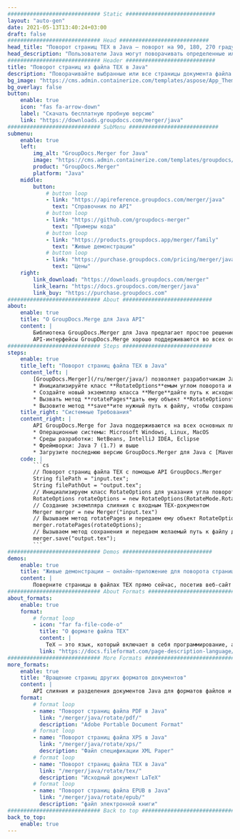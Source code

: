 ```yaml
---
############################# Static ############################
layout: "auto-gen"
date: 2021-05-13T13:40:24+03:00
draft: false
############################# Head ############################
head_title: "Поворот страниц TEX в Java — поворот на 90, 180, 270 градусов"
head_description: "Пользователи Java могут поворачивать определенные или все страницы документа файла TEX на угол поворота 90, 180, 270, используя API слияния и разделения документов."
############################# Header ############################
title: "Поворот страниц из файла TEX в Java"
description: "Поворачивайте выбранные или все страницы документа файла TEX на угол поворота 90, 180 или 270, используя API слияния и разделения документов для приложений Java и J2SE."
bg_image: "https://cms.admin.containerize.com/templates/aspose/App_Themes/V3/images/bg/header1.png"
bg_overlay: false
button:
    enable: true
    icon: "fas fa-arrow-down"
    label: "Скачать бесплатную пробную версию"
    link: "https://downloads.groupdocs.com/merger/java"
############################# SubMenu ############################
submenu:
    enable: true
    left:
        img_alt: "GroupDocs.Merger for Java"
        image: "https://cms.admin.containerize.com/templates/groupdocs/images/product-logos/90x90-noborder/groupdocs-merger-java.png"
        product: "GroupDocs.Merger"
        platform: "Java"
    middle:
        button:
            # button loop
            - link: "https://apireference.groupdocs.com/merger/java"
              text: "Справочник по API"
            # button loop
            - link: "https://github.com/groupdocs-merger"
              text: "Примеры кода"
            # button loop
            - link: "https://products.groupdocs.app/merger/family"
              text: "Живые демонстрации"
            # button loop
            - link: "https://purchase.groupdocs.com/pricing/merger/java"
              text: "Цены"
    right:
        link_download: "https://downloads.groupdocs.com/merger"
        link_learn: "https://docs.groupdocs.com/merger/java"
        link_buy: "https://purchase.groupdocs.com"
############################# About ############################
about:
    enable: true
    title: "О GroupDocs.Merge для Java API"
    content: |
        Библиотека GroupDocs.Merger для Java предлагает простое решение для безопасного объединения и разделения документов различных форматов, включая PDF, Microsoft Office (Word, Excel, PowerPoint, OneNote), OpenDocument, HTML, изображения и многие другие в приложениях .NET. Добавив всего несколько строк кода, можно выполнять несколько операций с документами, например перемещать, удалять, поворачивать, менять местами, извлекать или изменять ориентацию страниц в документах. API слияния документов также поддерживает предварительный просмотр страниц документа в виде изображения для анализа структуры документа, форматирования и содержимого на странице.
        API-интерфейсы GroupDocs.Merge хорошо поддерживаются во всех основных операционных системах и версиях Java, включая J2SE 7.0 (1.7), J2SE 8.0 (1.8) и Java 10.
############################# Steps ############################
steps:
    enable: true
    title_left: "Поворот страниц файла TEX в Java"
    content_left: |
        [GroupDocs.Merger](/ru/merger/java/) позволяет разработчикам Java легко поворачивать некоторые определенные или все страницы в файле TEX на угол поворота 90, 180 или 270, выполняя несколько простых шагов.
        * Инициализируйте класс **RotateOptions**емым углом поворота и номерами страниц.
        * Создайте новый экземпляр класса **Merge**дайте путь к исходному документу в качестве параметра конструктора.
        * Вызвать метод **rotatePages**дать ему объект **RotateOptions**.
        * Вызовите метод **save**ите нужный путь к файлу, чтобы сохранить результирующий документ.
    title_right: "Системные Требования"
    content_right: |
        API GroupDocs.Merge for Java поддерживаются на всех основных платформах и операционных системах. Перед выполнением приведенного ниже кода убедитесь, что в вашей системе установлены следующие предварительные компоненты.
        * Операционные системы: Microsoft Windows, Linux, MacOS
        * Среды разработки: NetBeans, IntelliJ IDEA, Eclipse
        * Фреймворки: Java 7 (1.7) и выше
        * Загрузите последнюю версию GroupDocs.Merger для Java с [Maven](https://repository.groupdocs.com/webapp/#/artifacts/browse/tree/General/repo/com/groupdocs/groupdocs-merger)
    code: |
        ```cs
        // Поворот страниц файла TEX с помощью API GroupDocs.Merger
        String filePath = "input.tex";
        String filePathOut = "output.tex";
        // Инициализируем класс RotateOptions для указания угла поворота и номеров страниц
        RotateOptions rotateOptions = new RotateOptions(RotateMode.Rotate180, new int[] { 2, 3 });
        // Создание экземпляра слияния с входным TEX-документом
        Merger merger = new Merger("input.tex")
        // Вызываем метод rotatePages и передаем ему объект RotateOptions
        merger.rotatePages(rotateOptions);
        // Вызываем метод сохранения и передаем желаемый путь к файлу для сохранения выходного документа
        merger.save("output.tex");
        ```
############################# Demos ############################
demos:
    enable: true
    title: "Живые демонстрации — онлайн-приложение для поворота страниц документа"
    content: |
        Поверните страницы в файлах TEX прямо сейчас, посетив веб-сайт [Живые наблюдения](https://products.groupdocs.app/merger/TEX). Живая демонстрация имеет следующие преимущества
############################# About Formats ############################
about_formats:
    enable: true
    format:
        # format loop
        - icon: "far fa-file-code-o"
          title: "О формате файла TEX"
          content: |
            TeX — это язык, который включает в себя программирование, а также функции разметки, используемые для верстки документов. Дональд Кнут из Стэнфордского университета является создателем этой находчивой системы набора текста. Во всем мире TeX — лучший выбор авторов и издателей для создания высококачественной технической документации. TeX отлично справляется с форматированием сложных математических выражений. В сочетании с высококачественным фотонаборным устройством TeX конкурирует с результатами, полученными с помощью лучших традиционных систем набора текста. Поэтому считается самой классной цифровой типографской системой. Входные файлы TeX основаны на коде ASCII, что позволяет совместно использовать рукописи писателям, менеджерам издательств и критикам. Широкий спектр вычислительных сред, почти каждая современная платформа и множество старых платформ поддерживают TeX. Более того, TeX является бесплатным программным обеспечением, доступным широкому кругу потребителей. Многие установки UNIX используют как UNIX troff, так и TeX в качестве системы форматирования для разных целей. Другие задачи по набору текста выполняются с помощью LaTeX, ConTeXt и других пакетов макросов.
          link: "https://docs.fileformat.com/page-description-language/tex/"
############################# More Formats ############################
more_formats:
    enable: true
    title: "Вращение страниц других форматов документов"
    content: |
        API слияния и разделения документов Java для форматов файлов и изображений. Поверните страницы некоторых популярных форматов файлов, как указано ниже.
    format: 
        # format loop
        - name: "Поворот страниц файла PDF в Java"
          link: "/merger/java/rotate/pdf/"
          description: "Adobe Portable Document Format"
        # format loop
        - name: "Поворот страниц файла XPS в Java"
          link: "/merger/java/rotate/xps/"
          description: "Файл спецификации XML Paper"
        # format loop
        - name: "Поворот страниц файла TEX в Java"
          link: "/merger/java/rotate/tex/"
          description: "Исходный документ LaTeX"
        # format loop
        - name: "Поворот страниц файла EPUB в Java"
          link: "/merger/java/rotate/epub/"
          description: "файл электронной книги"
############################# Back to top ###############################
back_to_top:
    enable: true
---
```

